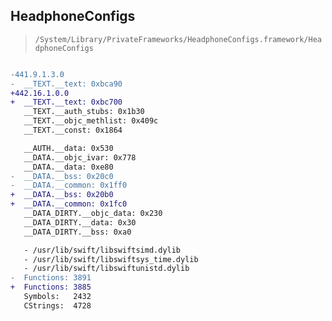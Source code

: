 ## HeadphoneConfigs

> `/System/Library/PrivateFrameworks/HeadphoneConfigs.framework/HeadphoneConfigs`

```diff

-441.9.1.3.0
-  __TEXT.__text: 0xbca90
+442.16.1.0.0
+  __TEXT.__text: 0xbc700
   __TEXT.__auth_stubs: 0x1b30
   __TEXT.__objc_methlist: 0x409c
   __TEXT.__const: 0x1864

   __AUTH.__data: 0x530
   __DATA.__objc_ivar: 0x778
   __DATA.__data: 0xe80
-  __DATA.__bss: 0x20c0
-  __DATA.__common: 0x1ff0
+  __DATA.__bss: 0x20b0
+  __DATA.__common: 0x1fc0
   __DATA_DIRTY.__objc_data: 0x230
   __DATA_DIRTY.__data: 0x30
   __DATA_DIRTY.__bss: 0xa0

   - /usr/lib/swift/libswiftsimd.dylib
   - /usr/lib/swift/libswiftsys_time.dylib
   - /usr/lib/swift/libswiftunistd.dylib
-  Functions: 3891
+  Functions: 3885
   Symbols:   2432
   CStrings:  4728
 

```
